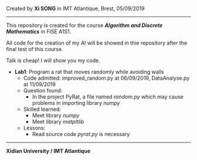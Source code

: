 Created by **Xi SONG** in IMT Atlantique, Brest, 05/09/2019

---

This repository is created for the course ***Algorithm and Discrete Mathematics*** in FISE A1S1.

All code for the creation of my AI will be showed in thie repository after the final test of this course.

Talk is cheap! I will show you my code.

+ **Lab1**: Program a rat that moves randomly while avoiding walls
  + Code admitted: improved_random.py at 06/09/2019, DataAnalyse.py at 11/09/2019
  + Question found: 
    + In the project PyRat, a file named *random.py* which may cause problems in importing library *numpy*
  + Skilled learned:
    + Meet library *numpy*
	+ Meet library *matpltlib*
  + Lessons:
    + Read source code *pyrat.py* is necessary

---
**Xidian University / IMT Atlantique**
